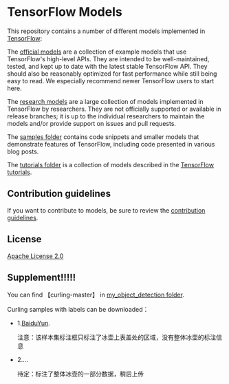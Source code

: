 # TensorFlow Models

This repository contains a number of different models implemented in [TensorFlow](https://www.tensorflow.org):

The [official models](official) are a collection of example models that use TensorFlow's high-level APIs. They are intended to be well-maintained, tested, and kept up to date with the latest stable TensorFlow API. They should also be reasonably optimized for fast performance while still being easy to read. We especially recommend newer TensorFlow users to start here.

The [research models](https://github.com/tensorflow/models/tree/master/research) are a large collection of models implemented in TensorFlow by researchers. They are not officially supported or available in release branches; it is up to the individual researchers to maintain the models and/or provide support on issues and pull requests.

The [samples folder](samples) contains code snippets and smaller models that demonstrate features of TensorFlow, including code presented in various blog posts.

The [tutorials folder](tutorials) is a collection of models described in the [TensorFlow tutorials](https://www.tensorflow.org/tutorials/).

## Contribution guidelines

If you want to contribute to models, be sure to review the [contribution guidelines](CONTRIBUTING.md).

## License

[Apache License 2.0](LICENSE)

## Supplement!!!!!

You can find 【curling-master】 in [my_object_detection folder](https://github.com/liwenjia41/curling-master/tree/master/research/my_object_detection).

Curling samples with labels can be downloaded：
    
-   1.[BaiduYun](https://pan.baidu.com/s/1nnS1VX8XTQrZhj2ED_9XiA).

    注意：该样本集标注框只标注了冰壶上表盖处的区域，没有整体冰壶的标注信息
    
-   2....

    待定：标注了整体冰壶的一部分数据，稍后上传
